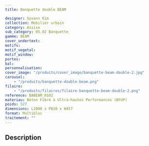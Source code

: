 ```yaml
---
title: Banquette double BEAM

designer: Sovann Kim
collection: Mobilier urbain
category: Assise
sub_category: 05.02 Banquette
gamme: BEAM
cover_undertext:
motifs:
motif_vegetal:
motif_window:
portes:
bal:
personnalisation:
cover_image: "/produits/cover_image/banquette-beam-double-2.jpg"
carousel:
    - "/produits/banquette-double-beam.png"
filaire:
    - "/produits/filaires/filaire-banquette-beam-double-2.png"
reference: BABEAM_0102
materiau: Béton Fibré à Ultra-hautes Performances (BFUP)
poids: 527
dimensions: L2000 x P820 x H457
format: Multibloc
traitement: ""
---
```


## Description
